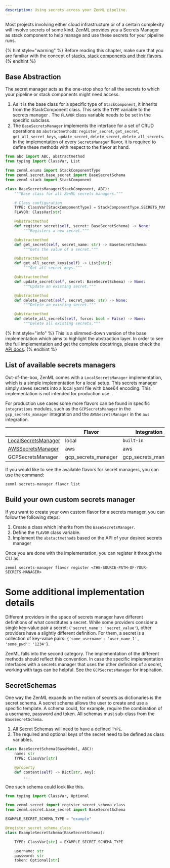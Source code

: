```yaml
---
description: Using secrets across your ZenML pipeline.
---
```


Most projects involving either cloud infrastructure or of a certain complexity
will involve secrets of some kind. ZenML provides you a Secrets Manager as 
stack component to help manage and use these secrets for your pipeline runs.

{% hint style="warning" %}
Before reading this chapter, make sure that you are familiar with the 
concept of [stacks, stack components and their flavors](../advanced-guide/stacks-components-flavors.md).  
{% endhint %}

## Base Abstraction

The secret manager acts as the one-stop shop for all the secrets to which your 
pipeline or stack components might need access. 

1. As it is the base class for a specific type of `StackComponent`,
    it inherits from the StackComponent class. This sets the `TYPE`
    variable to the secrets manager . The `FLAVOR` class variable needs to be 
    set in the specific subclass.
2. The `BaseSecretsManager` implements the interface for a set of CRUD
    operations as `abstractmethod`s: `register_secret`, `get_secret`, 
    `get_all_secret_keys`, `update_secret`, `delete_secret`, 
    `delete_all_secrets`. In the implementation of every 
   `SecretsManager` flavor, it is required to define these methods with respect 
    to the flavor at hand.

```python
from abc import ABC, abstractmethod
from typing import ClassVar, List

from zenml.enums import StackComponentType
from zenml.secret.base_secret import BaseSecretSchema
from zenml.stack import StackComponent

class BaseSecretsManager(StackComponent, ABC):
    """Base class for all ZenML secrets managers."""

    # Class configuration
    TYPE: ClassVar[StackComponentType] = StackComponentType.SECRETS_MANAGER
    FLAVOR: ClassVar[str]

    @abstractmethod
    def register_secret(self, secret: BaseSecretSchema) -> None:
        """Registers a new secret."""

    @abstractmethod
    def get_secret(self, secret_name: str) -> BaseSecretSchema:
        """Gets the value of a secret."""

    @abstractmethod
    def get_all_secret_keys(self) -> List[str]:
        """Get all secret keys."""

    @abstractmethod
    def update_secret(self, secret: BaseSecretSchema) -> None:
        """Update an existing secret."""

    @abstractmethod
    def delete_secret(self, secret_name: str) -> None:
        """Delete an existing secret."""

    @abstractmethod
    def delete_all_secrets(self, force: bool = False) -> None:
        """Delete all existing secrets."""
```

{% hint style="info" %}
This is a slimmed-down version of the base implementation which aims to 
highlight the abstraction layer. In order to see the full implementation 
and get the complete docstrings, please check the [API docs](https://apidocs.zenml.io/0.7.3/api_docs/secrets_managers/#zenml.secrets_managers.base_secrets_manager.BaseSecretsManager).
{% endhint %}

## List of available secrets managers

Out-of-the-box, ZenML comes with a `LocalSecretsManager` implementation, which 
is a simple implementation for a local setup. This secrets manager simply saves 
secrets into a local yaml file with base64 encoding. This implementation is
not intended for production use.

For production use cases some more flavors can be found in specific 
`integrations` modules, such as the `GCPSecretsManager` in the 
`gcp_secrets_manager` integration and the `AWSSecretsManager` in the 
`aws` integration.

|                                                                                                                                                           | Flavor               | Integration         |
|-----------------------------------------------------------------------------------------------------------------------------------------------------------|----------------------|---------------------|
| [LocalSecretsManager](https://apidocs.zenml.io/latest/api_docs/secrets_managers/#zenml.secrets_managers.local.local_secrets_manager.LocalSecretsManager)  | local                | `built-in`          |
| [AWSSecretsManager](https://apidocs.zenml.io/latest/api_docs/integrations/#zenml.integrations.aws.secrets_managers.aws_secrets_manager.AWSSecretsManager) | aws                  | aws                 |
| GCPSecretsManager                                                                                                                                         | gcp_secrets_manager  | gcp_secrets_manager |

If you would like to see the available flavors for secret managers, you can 
use the command:

```shell
zenml secrets-manager flavor list
```

## Build your own custom secrets manager

If you want to create your own custom flavor for a secrets manager, you can 
follow the following steps:

1. Create a class which inherits from the `BaseSecretsManager`.
2. Define the `FLAVOR` class variable.
3. Implement the `abstactmethod`s based on the API of your desired secrets 
manager

Once you are done with the implementation, you can register it through the CLI 
as:

```shell
zenml secrets-manager flavor register <THE-SOURCE-PATH-OF-YOUR-SECRETS-MANAGER>
```

# Some additional implementation details

Different providers in the space of secrets manager have different definitions 
of what constitutes a secret. While some providers consider a single key-value 
pair a secret: (`'secret_name': 'secret_value'`), other providers have a slightly 
different definition. For them, a secret is a collection of key-value pairs:
`{'some_username': 'user_name_1', 'some_pwd': '1234'}`.

ZenML falls into the second category. The implementation of the different 
methods should reflect this convention. In case the specific implementation 
interfaces with a secrets manager that uses the other definition of a secret, 
working with tags can be helpful. See the `GCPSecretsManager` for inspiration.

## SecretSchemas

One way the ZenML expands on the notion of secrets as dictionaries is the 
secret schema. A secret schema allows the user to create and use a specific 
template. A schema could, for example, require the combination of a username,
password and token. All schemas must sub-class from the `BaseSecretSchema`.

1. All Secret Schemas will need to have a defined `TYPE`.
2. The required and optional keys of the secret need to be defined as class
    variables.

```python
class BaseSecretSchema(BaseModel, ABC):
    name: str
    TYPE: ClassVar[str]

    @property
    def content(self) -> Dict[str, Any]:
        ...
```

One such schema could look like this.

```python
from typing import ClassVar, Optional

from zenml.secret import register_secret_schema_class
from zenml.secret.base_secret import BaseSecretSchema

EXAMPLE_SECRET_SCHEMA_TYPE = "example"

@register_secret_schema_class
class ExampleSecretSchema(BaseSecretSchema):

    TYPE: ClassVar[str] = EXAMPLE_SECRET_SCHEMA_TYPE

    username: str
    password: str
    token: Optional[str]
```
